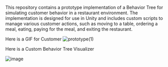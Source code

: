 This repository contains a prototype implementation of a Behavior Tree for simulating customer behavior in a restaurant environment. The implementation is designed for use in Unity and includes custom scripts to manage various customer actions, such as moving to a table, ordering a meal, eating, paying for the meal, and exiting the restaurant.

Here is a GIF for Customer
![prototype(1)](https://github.com/user-attachments/assets/06660f9c-9e9e-4dd1-a4c6-ca95d07f0387)

Here is a Custom Behavior Tree Visualizer

![image](https://github.com/user-attachments/assets/4b56eb6d-f113-4cf0-9015-384e17351f89)
